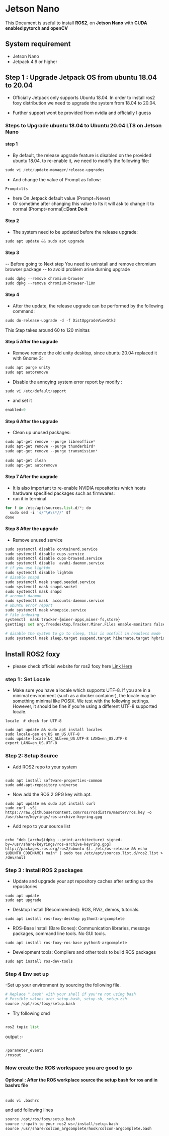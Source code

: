 # **Jetson Nano** 

This Document is useful to install **ROS2**, on **Jetson Nano** with **CUDA enabled pytorch and openCV**


## System requirement

- Jetson Nano 
- Jetpack 4.6 or higher 

## Step 1 : Upgrade Jetpack OS from ubuntu 18.04 to 20.04 

- Officially Jetpack only supports Ubuntu 18.04. In order to install ros2 foxy distribution  we need to upgrade the system from 18.04 to 20.04. 

- Further support wont be provided from nvidia and officially I guess

### Steps to Upgrade ubuntu 18.04 to Ubuntu 20.04 LTS on Jetson Nano

#### step 1 

- By default, the release upgrade feature is disabled on the provided ubuntu 18.04, to re-enable it, we need to modify the following file:

```python
sudo vi /etc/update-manager/release-upgrades

```

- And change the value of Prompt as follow: 

```python
Prompt=lts

```

- here On Jetpack default value (Prompt=Never)
- Or sometime after changing this value to lts it will ask to change it to normal (Prompt=normal)::**Dont Do it**

#### Step 2 

- The system need to be updated before the release upgrade:

```python
sudo apt update && sudo apt upgrade

```

#### Step 3 

-- Before going to Next step You need to uninstall and remove chromium browser package 
-- to avoid problem arise durning upgrade

```python
sudo dpkg --remove chromium-browser
sudo dpkg --remove chromium-browser-l10n

```

#### Step 4 

- After the update, the release upgrade can be performed by the following command:

```python
sudo do-release-upgrade -d -f DistUpgradeViewGtk3

```

This Step takes around 60 to 120 minitas 

#### Step 5  After the upgrade 

- Remove remove the old unity desktop, since ubuntu 20.04 replaced it with Gnome 3: 


```python
sudo apt purge unity
sudo apt autoremove

```

- Disable the annoying system error report by modify : 


```python
sudo vi /etc/default/apport

```

- and set it 

```python
enabled=0

```

#### Step 6 After the upgrade 

- Clean up unused packages:

```python
sudo apt-get remove --purge libreoffice*
sudo apt-get remove --purge thunderbird*
sudo apt-get remove --purge transmission*
 
sudo apt-get clean
sudo apt-get autoremove

```

#### Step 7 After the upgrade 

- It is also important to re-enable NVIDIA repositories which hosts hardware specified packages such as firmwares:
- run it in terminal 

```python
for f in /etc/apt/sources.list.d/*; do
  sudo sed -i 's/^\#\s*//' $f
done

```

#### Step 8 After the upgrade 

- Remove unused service 

```python
sudo systemctl disable containerd.service
sudo systemctl disable cups.service
sudo systemctl disable cups-browsed.service
sudo systemctl disable  avahi-daemon.service
# if you use lightdm
sudo systemctl disable lightdm
# disable snapd
sudo systemctl mask snapd.seeded.service
sudo systemctl mask snapd.socket
sudo systemctl mask snapd
# account daemon
sudo systemctl mask  accounts-daemon.service
# ubuntu error report
sudo systemctl mask whoopsie.service
# file indexing
systemctl  mask tracker-{miner-apps,miner-fs,store}
gsettings set org.freedesktop.Tracker.Miner.Files enable-monitors false
 
# disable the system to go to sleep, this is usefull in headless mode
sudo systemctl mask sleep.target suspend.target hibernate.target hybrid-sleep.target
```


## Install  ROS2 foxy 

- please check official website for ros2 foxy here [Link  Here](https://docs.ros.org/en/foxy/Installation/Ubuntu-Install-Debians.html)

### step 1 : Set Locale 

- Make sure you have a locale which supports UTF-8. If you are in a minimal environment (such as a docker container), the locale may be something minimal like POSIX. We test with the following settings. However, it should be fine if you’re using a different UTF-8 supported locale.

``` 
locale  # check for UTF-8

sudo apt update && sudo apt install locales
sudo locale-gen en_US en_US.UTF-8
sudo update-locale LC_ALL=en_US.UTF-8 LANG=en_US.UTF-8
export LANG=en_US.UTF-8

```

### Step 2: Setup Source 

- Add ROS2 repo to your system 

```

sudo apt install software-properties-common
sudo add-apt-repository universe

```

- Now add the ROS 2 GPG key with apt.


```
sudo apt update && sudo apt install curl
sudo curl -sSL https://raw.githubusercontent.com/ros/rosdistro/master/ros.key -o /usr/share/keyrings/ros-archive-keyring.gpg

```

- Add repo to your source list 

``` 

echo "deb [arch=$(dpkg --print-architecture) signed-by=/usr/share/keyrings/ros-archive-keyring.gpg] http://packages.ros.org/ros2/ubuntu $(. /etc/os-release && echo $UBUNTU_CODENAME) main" | sudo tee /etc/apt/sources.list.d/ros2.list > /dev/null
```


### Step 3 : Install ROS 2 packages

- Update and upgrade  your apt repository caches after setting up the repositories

``` 
sudo apt update
sudo apt upgrade
```

- Desktop Install (Recommended): ROS, RViz, demos, tutorials.

```
sudo apt install ros-foxy-desktop python3-argcomplete
```

- ROS-Base Install (Bare Bones): Communication libraries, message packages, command line tools. No GUI tools.


```
sudo apt install ros-foxy-ros-base python3-argcomplete
```

- Development tools: Compilers and other tools to build ROS packages

```
sudo apt install ros-dev-tools
```


### Step 4 Env set up

-Set up your environment by sourcing the following file.

```python
# Replace ".bash" with your shell if you're not using bash
# Possible values are: setup.bash, setup.sh, setup.zsh
source /opt/ros/foxy/setup.bash
```

- Try following cmd 

```python

ros2 topic list 
```

output :- 

```python 

/parameter_events
/rosout
```



### Now create the ROS workspace you are good to go 


#### Optional : After the ROS workplace  source the setup bash for ros and in bashrc file 

```python 

sudo vi .bashrc 

```

and add following lines 

```python 
source /opt/ros/foxy/setup.bash
source ~/<path to your ros2 ws>/install/setup.bash
source /usr/share/colcon_argcomplete/hook/colcon-argcomplete.bash

```




